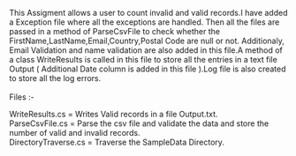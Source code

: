 This Assigment allows a user to count invalid and valid records.I have added a Exception file where all the exceptions are handled. Then all the files are passed in a method of ParseCsvFile to check whether the FirstName,LastName,Email,Country,Postal Code are null or not. Additionaly, Email Validation and name validation are also added in this file.A method of a class WriteResults is called in this file to store all the entries in a text file Output ( Additional Date column is added in this file ).Log file is also created to store all the log errors.
</br>
<br/>
Files :- </br>

WriteResults.cs = Writes Valid records in a file Output.txt.</br>
ParseCsvFile.cs = Parse the csv file and validate the data and store the number of valid and invalid records.</br>
DirectoryTraverse.cs = Traverse the SampleData Directory.
